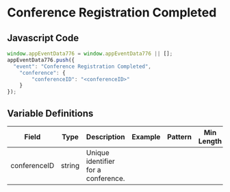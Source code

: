 # Conference Registration Completed

### 

## Javascript Code
```js
window.appEventData776 = window.appEventData776 || [];
appEventData776.push({
  "event": "Conference Registration Completed",
    "conference": {
        "conferenceID": "<conferenceID>"
    }
});
```

## Variable Definitions

|Field|Type|Description|Example|Pattern|Min Length|Max Length|Minimum|Maximum|Multiple Of|
| --- | --- | --- | --- | --- | --- | --- | --- | --- | --- |
|conferenceID|string|Unique identifier for a conference.||||||||
